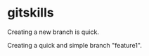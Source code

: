 gitskills
=========

Creating a new branch is quick.

Creating a quick and simple branch "feature1".
